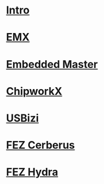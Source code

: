 # [Intro](intro.md)
# [EMX](emx.md)
# [Embedded Master](embedded_master.md)
# [ChipworkX](chipworkx.md)
# [USBizi](usbizi.md)
# [FEZ Cerberus](fez_cerberus.md)
# [FEZ Hydra](fez_hydra.md)